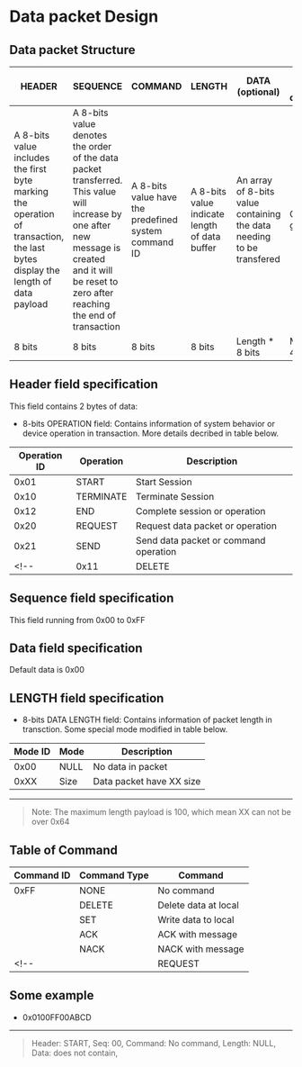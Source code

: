 # Data packet Design

## Data packet Structure

| HEADER | SEQUENCE | COMMAND | LENGTH | DATA (optional) | CRC (not defined) |
| ------ | -------- | ------- | ------ | ---- | -- |
| A 8-bits value includes the first byte marking the operation of transaction, the last bytes display the length of data payload | A 8-bits value denotes the order of the data packet transferred. This value will increase by one after new message is created and it will be reset to zero after reaching the end of transaction | A 8-bits value have the predefined system command ID | A 8-bits value indicate length of data buffer | An array of 8-bits value containing the data needing to be transfered | On-going |
| 8 bits | 8 bits | 8 bits | 8 bits | Length * 8 bits | Max 4*8 bits |


## Header field specification
This field contains 2 bytes of data: 
- 8-bits OPERATION field: Contains information of system behavior or device operation in transaction. More details decribed in table below. 

| Operation ID | Operation | Description |
| -- | -- | -- |
| 0x01 | START | Start Session |
| 0x10 | TERMINATE | Terminate Session |
| 0x12 | END | Complete session or operation |
| 0x20 | REQUEST | Request data packet or operation |
| 0x21 | SEND | Send data packet or command operation |
<!-- | 0x11 | DELETE | Delete data buffer have just sent |  -->

## Sequence field specification
This field running from 0x00 to 0xFF

## Data field specification
Default data is 0x00

## LENGTH field specification
- 8-bits DATA LENGTH field: Contains information of packet length in transction. Some special mode modified in table below.

| Mode ID | Mode | Description | 
| -- | -- | -- | 
| 0x00 | NULL | No data in packet |
| 0xXX | Size | Data packet have XX size |

---
> Note: The maximum length payload is 100, which mean XX can not be over 0x64

## Table of Command 
| Command ID | Command Type | Command |
| -- | -- | -- |  
| 0xFF | NONE | No command |
| | DELETE | Delete data at local |
| | SET | Write data to local |
| | ACK | ACK with message |
| | NACK | NACK with message |
<!-- | | REQUEST | Get data from local | -->

## Some example 

- 0x0100FF00ABCD

---
> Header: START, Seq: 00, Command: No command, Length: NULL, Data: does not contain, 
